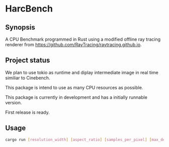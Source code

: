 # HarcBench

## Synopsis

A CPU Benchmark programmed in Rust using a modified offline ray tracing renderer from https://github.com/RayTracing/raytracing.github.io.

## Project status

We plan to use tokio as runtime and diplay intermediate image in real time similiar to Cinebench.

This package is intend to use as many CPU resources as possible.

This package is currently in development and has a initially runnable version.

First release is ready.

## Usage

```bash
cargo run [resolution_width] [aspect_ratio] [samples_per_pixel] [max_depth] [vfov]
```